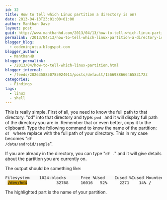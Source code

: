 ```yaml
---
id: 32
title: How to tell which Linux partition a directory is on?
date: 2013-04-13T23:01:00+01:00
author: Manthan Dave
layout: post
guid: http://www.manthanhd.com/2013/04/13/how-to-tell-which-linux-partition-a-directory-is-on/
permalink: /2013/04/13/how-to-tell-which-linux-partition-a-directory-is-on/
blogger_blog:
  - codeninjutsu.blogspot.com
blogger_author:
  - ManthanHD
blogger_permalink:
  - /2013/04/how-to-tell-which-linux-partition.html
blogger_internal:
  - /feeds/2026358850785924011/posts/default/1566988666465831723
categories:
  - Findings
tags:
  - linux
  - shell
---
```

This is really simple. First of all, you need to know the full path to that directory. "cd" into that directory and type:
<code>pwd
</code>
and it will display full path of the directory you are in. Remember that or even better, copy it to the clipboard. Type the following command to know the name of the partition:
<code>df
</code>
where replace with the full path of your directory. This in my case becomes "<code>df /data/android/sample</code>".

If you are already in the directory, you can type "<code>df .</code>" and it will give details about the partition you are currently on.

The output should be something like:
<pre style="background-image: none; border: 0px none white; font-family: monospace, monospace; font-size: 13px; line-height: 1.2em; padding: 0px; vertical-align: top;"><span style="background-color: #f9f9f9;">Filesystem    </span><span style="background-color: #f9f9f9;">1024</span><span style="background-color: #f9f9f9;">-blocks      Free </span><span style="background-color: #f9f9f9; font-weight: bold;">%</span><span style="background-color: #f9f9f9;">Used    Iused </span><span style="background-color: #f9f9f9; font-weight: bold;">%</span><span style="background-color: #f9f9f9;">Iused Mounted on
 </span><span style="background-color: #bf9000;"><span style="font-weight: bold;">/</span>dev<span style="font-weight: bold;">/</span>hd4</span>            <span style="background-color: #f9f9f9;">32768</span>     <span style="background-color: #f9f9f9;">16016</span>   <span style="background-color: #f9f9f9;">52</span><span style="background-color: #f9f9f9; font-weight: bold;">%</span>     <span style="background-color: #f9f9f9;">2271</span>    <span style="background-color: #f9f9f9;">14</span><span style="background-color: #f9f9f9; font-weight: bold;">%</span> <span style="background-color: #f9f9f9; font-weight: bold;">/</span></pre>
The highlighted part is the name of your partition.
